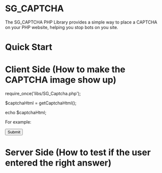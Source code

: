 SG_CAPTCHA
==========

The SG_CAPTCHA PHP Library provides a simple way to place a CAPTCHA on your PHP website, helping you stop bots on you site.

Quick Start
========================

Client Side (How to make the CAPTCHA image show up)
===================================================

require_once('libs/SG_Captcha.php');

$captchaHtml = getCaptchaHtml();

echo $captchaHtml;

For example:
<html>
  <body>
    <form method="POST" action="MY_CHECKER_FILE.php">
        <?php 
          require_once('MY_PATCH_TO_LIBS/SG_Captcha.php');
          $captchaHtml = getCaptchaHtml();
          echo $captchaHtml;
        ;?>
        <input type="submit"/>
    </form>
  </body>
</html>

Server Side (How to test if the user entered the right answer)
==============================================================

<?php
// ...
// Some function where you check and send form data

require_once('MY_PATCH_TO_LIBS/SG_Captcha.php');

$key = $_POST['key'];
$code = $_POST['code'];

require_once('libs/SG_Captcha.php');

if (checkCaptcha($key, $code)) {
  // Congratulation! Capthca is correct!;
} else {
  // Fuck! Capthca is not correct!;
}
